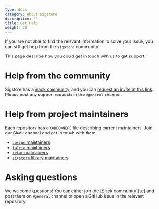 ```yaml
---
type: docs
category: About sigstore
description: ''
title: Get Help
weight: 30
---
```


If you are not able to find the relevant information to solve your issue, you can still get help from the `sigstore` community!

This page describe how you could get in touch with us to get support.

# Help from the community

Sigstore has a [Slack community](https://sigstore.slack.com/), and you can [request an invite at this link](https://join.slack.com/t/sigstore/shared_invite/zt-1z7jzpemb-xEKSUtpgDFXpIEMwMYZQKQ). Please post any support requests in the `#general` channel.

# Help from project maintainers

Each repository has a `CODEOWNERS` file describing current maintainers. Join our Slack channel and get in touch with them.

- [`cosign` maintainers][cosign]
- [`fulcio` maintainers][fulcio]
- [`rekor` maintainers][rekor]
- [`sigstore` library maintainers][sigstore]

[cosign]: https://github.com/sigstore/cosign/blob/main/CODEOWNERS
[fulcio]: https://github.com/sigstore/fulcio/blob/main/CODEOWNERS
[rekor]: https://github.com/sigstore/rekor/blob/main/CODEOWNERS
[sigstore]: https://github.com/sigstore/sigstore/blob/main/CODEOWNERS

# Asking questions

We welcome questions! You can either join the [Slack community][sc] and post them on `#general` channel or open a GitHub issue in the relevant repository.
